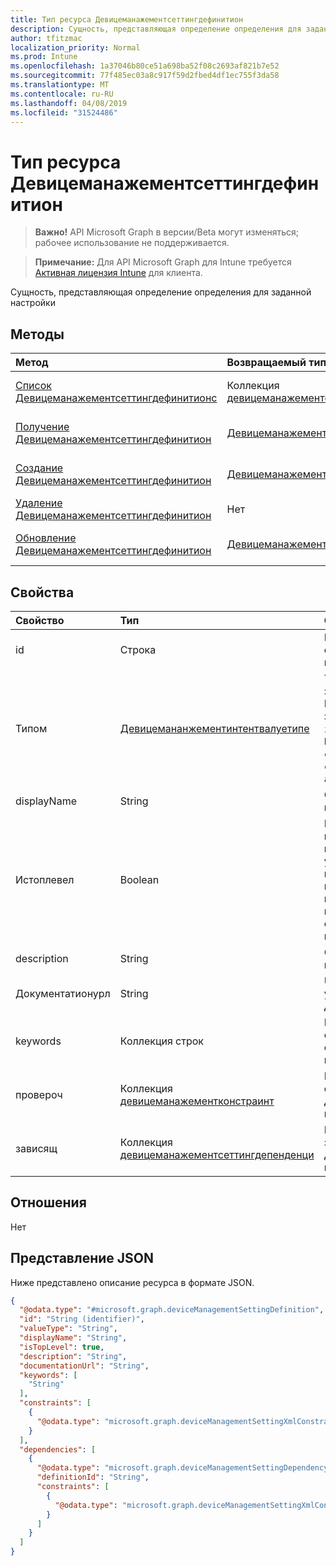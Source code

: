 ```yaml
---
title: Тип ресурса Девицеманажементсеттингдефинитион
description: Сущность, представляющая определение определения для заданной настройки
author: tfitzmac
localization_priority: Normal
ms.prod: Intune
ms.openlocfilehash: 1a37046b80ce51a698ba52f08c2693af821b7e52
ms.sourcegitcommit: 77f485ec03a8c917f59d2fbed4df1ec755f3da58
ms.translationtype: MT
ms.contentlocale: ru-RU
ms.lasthandoff: 04/08/2019
ms.locfileid: "31524486"
---
```

# <a name="devicemanagementsettingdefinition-resource-type"></a>Тип ресурса Девицеманажементсеттингдефинитион

> **Важно!** API Microsoft Graph в версии/Beta могут изменяться; рабочее использование не поддерживается.

> **Примечание:** Для API Microsoft Graph для Intune требуется [Активная лицензия Intune](https://go.microsoft.com/fwlink/?linkid=839381) для клиента.

Сущность, представляющая определение определения для заданной настройки

## <a name="methods"></a>Методы
|Метод|Возвращаемый тип|Описание|
|:---|:---|:---|
|[Список Девицеманажементсеттингдефинитионс](../api/intune-deviceintent-devicemanagementsettingdefinition-list.md)|Коллекция [девицеманажементсеттингдефинитион](../resources/intune-deviceintent-devicemanagementsettingdefinition.md)|Список свойств и связей объектов [девицеманажементсеттингдефинитион](../resources/intune-deviceintent-devicemanagementsettingdefinition.md) .|
|[Получение Девицеманажементсеттингдефинитион](../api/intune-deviceintent-devicemanagementsettingdefinition-get.md)|[Девицеманажементсеттингдефинитион](../resources/intune-deviceintent-devicemanagementsettingdefinition.md)|Чтение свойств и связей объекта [девицеманажементсеттингдефинитион](../resources/intune-deviceintent-devicemanagementsettingdefinition.md) .|
|[Создание Девицеманажементсеттингдефинитион](../api/intune-deviceintent-devicemanagementsettingdefinition-create.md)|[Девицеманажементсеттингдефинитион](../resources/intune-deviceintent-devicemanagementsettingdefinition.md)|Создание нового объекта [девицеманажементсеттингдефинитион](../resources/intune-deviceintent-devicemanagementsettingdefinition.md) .|
|[Удаление Девицеманажементсеттингдефинитион](../api/intune-deviceintent-devicemanagementsettingdefinition-delete.md)|Нет|Удаляет объект [девицеманажементсеттингдефинитион](../resources/intune-deviceintent-devicemanagementsettingdefinition.md).|
|[Обновление Девицеманажементсеттингдефинитион](../api/intune-deviceintent-devicemanagementsettingdefinition-update.md)|[Девицеманажементсеттингдефинитион](../resources/intune-deviceintent-devicemanagementsettingdefinition.md)|Обновление свойств объекта [девицеманажементсеттингдефинитион](../resources/intune-deviceintent-devicemanagementsettingdefinition.md) .|

## <a name="properties"></a>Свойства
|Свойство|Тип|Описание|
|:---|:---|:---|
|id|Строка|Идентификатор определения параметра|
|Типом|[Девицемананжементинтентвалуетипе](../resources/intune-deviceintent-devicemanangementintentvaluetype.md)|Тип данных значения. Возможные значения: `integer`, `boolean`, `string`, `complex`, `collection`, `abstractComplex`.|
|displayName|String|Отображаемое имя параметра|
|Истоплевел|Boolean|Если параметр находится в верхнем уровне, его можно настроить без переноса в коллекцию или сложный параметр.|
|description|String|Описание параметра|
|Документатионурл|String|URL-адрес для установки документации|
|keywords|Коллекция строк|Ключевые слова, связанные с параметром|
|провероч|Коллекция [девицеманажементконстраинт](../resources/intune-deviceintent-devicemanagementconstraint.md)|Коллекция ограничений для значения параметра|
|зависящ|Коллекция [девицеманажементсеттингдепенденци](../resources/intune-deviceintent-devicemanagementsettingdependency.md)|Коллекция зависимостей для других параметров|

## <a name="relationships"></a>Отношения
Нет

## <a name="json-representation"></a>Представление JSON
Ниже представлено описание ресурса в формате JSON.
<!-- {
  "blockType": "resource",
  "keyProperty": "id",
  "@odata.type": "microsoft.graph.deviceManagementSettingDefinition"
}
-->
``` json
{
  "@odata.type": "#microsoft.graph.deviceManagementSettingDefinition",
  "id": "String (identifier)",
  "valueType": "String",
  "displayName": "String",
  "isTopLevel": true,
  "description": "String",
  "documentationUrl": "String",
  "keywords": [
    "String"
  ],
  "constraints": [
    {
      "@odata.type": "microsoft.graph.deviceManagementSettingXmlConstraint"
    }
  ],
  "dependencies": [
    {
      "@odata.type": "microsoft.graph.deviceManagementSettingDependency",
      "definitionId": "String",
      "constraints": [
        {
          "@odata.type": "microsoft.graph.deviceManagementSettingXmlConstraint"
        }
      ]
    }
  ]
}
```







